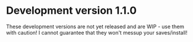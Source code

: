 Development version 1.1.0
=========================

These development versions are not yet released and are WIP - use them with caution! I cannot guarantee that they won't messup your saves/install!
